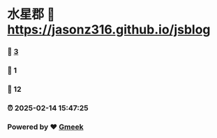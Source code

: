 # 水星郡 :link: https://jasonz316.github.io/jsblog 
### :page_facing_up: [3](https://jasonz316.github.io/jsblog/tag.html) 
### :speech_balloon: 1 
### :hibiscus: 12 
### :alarm_clock: 2025-02-14 15:47:25 
### Powered by :heart: [Gmeek](https://github.com/Meekdai/Gmeek)
